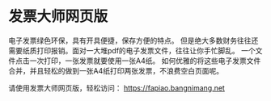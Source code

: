 # 发票大师网页版
电子发票绿色环保，具有开具便捷，保存方便的特点。
但是绝大多数财务往往还需要纸质打印报销。面对一大堆pdf的电子发票文件，往往让你手忙脚乱。
一个文件点击一次打印，一张发票就要使用一张A4纸。
如何优雅的将这些电子发票文件合并，并且轻松的做到一张A4纸打印两张发票，不浪费空白页面呢。

请使用发票大师网页版，轻松访问：
https://fapiao.bangnimang.net


